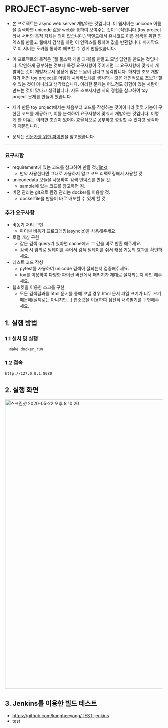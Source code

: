 # PROJECT-async-web-server




- 본 프로젝트는 async web server 개발하는 것입니다. 이 웹서버는 unicode 이름을 검색하면 unicode 값을 web을 통하여 보여주는 것이 목적입니다.(toy project라서 서버의 목적 자체는 의미 없습니다.) 백엔드에서 유니코드 이름 검색을 위한 인덱스를 만들고 웹에서 검색을 하면 이 인덱스를 통하여 값을 반환합니다. 마지막으로 이 서버는 도커를 통하여 배포할 수 있게 만들었습니다.

- 이 프로젝트의 목적은 [웹 풀스택 개발 과제]를 만들고 모범 답안을 만드는 것입니다. 막연하게 공부하는 것보다 특정 요구사항이 주어지면 그 요구사항에 맞춰서 개발하는 것이 개발자로서 성장에 많은 도움이 된다고 생각합니다. 하지만 초보 개발자가 어떤 toy project를 어떻게 시작하느냐를 생각하는 것은 개인적으로 초보가 할 수 있는 것이 아니라고 생각했습니다. 이러한 문제는 어느정도 경험이 있는 사람이 만드는 것이 맞다고 생각합니다. 저도 초보자지만 저의 경험을 참고하여 toy project 문제를 만들어 봤습니다.

- 제가 만든 toy project에서는 처음부터 코드를 작성하는 것이아니라 몇몇 기능이 구현된 코드를 제공하고, 이를 분석하여 요구사항에 맞춰서 개발하는 것입니다. 이렇게 한 이유는 이러한 조건이 있어야 효율적으로 공부하고 성장할 수 있다고 생각하기 때문입니다.

- 문제는 [전문가를 위한 파이썬](http://www.yes24.com/Product/Goods/30231768)을 참고했습니다.

---
### 요구사항
  - requirement에 있는 코드를 참고하여 만들 것.[(link)](https://github.com/kangheeyong/PROJECT-async-web-server/tree/master/sample)
    - 만약 사용한다면 그대로 사용하지 말고 코드 리팩토링해서 사용할 것
  - unicodedata 모듈을 사용하여 검색 인덱스를 만들 것.
    - sample에 있는 코드를 참고하면 됨.
  - 버전 관리는 git으로 환경 관리는 docker를 이용할 것.
    - dockerfile을 만들어 바로 배포할 수 있게 할 것.
### 추가 요구사항
  - 비동기 처리 구현
    - 파이썬 비동기 프로그래밍(asyncio)을 사용해주세요.
  - 로컬 캐싱 구현
    - 같은 검색 query가 있아면 cache에서 그 값을 바로 반환 해주세요.
    - 검색 시 임의로 딜레이를 주어서 검색 딜레이를 줘서 캐싱 기능의 효과를 확인하세요.
  - 테스트 코드 작성
    - pytest를 사용하여 unicode 검색이 잘되는지 검증해주세요.
    - tox를 이용하여 다양한 파이썬 버전에서 패키지가 제대로 설치되는지 확인 해주세요.
  - 웹소켓을 이용한 스크롤 구현
    - 모든 검색결과를 html 문서를 통해 보낼 경우 html 문서 파일 크기가 너무 크기 때문에(실제로는 아니지만...) 웹소켓을 이용하여 점진적 내려받기를 구현해주세요.
   


## 1. 실행 방법
### 1.1 설치 및 실행
```
  make docker_run
```

### 1.2 접속
  `http://127.0.0.1:8080`

## 2. 실행 화면
<img width="926" alt="스크린샷 2020-05-22 오후 8 10 20" src="https://user-images.githubusercontent.com/18637774/82662125-45373800-9c68-11ea-8ad3-fad4418e7697.png">


## 3. Jenkins를 이용한 빌드 테스트 
  - https://github.com/kangheeyong/TEST-jenkins
  - test


